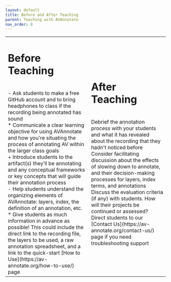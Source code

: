 ```yaml
---
layout: default
title: Before and After Teaching
parent: Teaching with AVAnnotate
nav_order: 8
---
```

<table style="width:100%">
<td> 

  # Before Teaching
<br>
- Ask students to make a free GitHub account and to bring headphones to class if the recording being annotated has sound 
<br>
* Communicate a clear learning objective for using AVAnnotate and how you're situating the process of annotating AV within the larger class goals
<br>
+ Introduce students to the artifact(s) they’ll be annotating and any conceptual frameworks or key concepts that will guide their annotation process 
<br>
- Help students understand the organizing elements of AVAnnotate: layers, index, the definition of an annotation, etc. 
<br>
* Give students as much information in advance as possible! This could include the direct link to the recording file, the layers to be used, a raw annotation spreadsheet, and a link to the quick-start [How to Use](https://av-annotate.org/how-to-use/) page
</td>
<td>

  # After Teaching
<br>
Debrief the annotation process with your students and what it has revealed about the recording that they hadn't noticed before 
<br>
Consider facilitating discussion about the effects of slowing down to annotate, and their decision-making processes for layers, index terms, and annotations
<br>
Discuss the evaluation criteria (if any) with students. How will their projects be continued or assessed? 
<br>
Direct students to our [Contact Us](https://av-annotate.org/contact-us/) page if you need troubleshooting support
<br>
</td>
